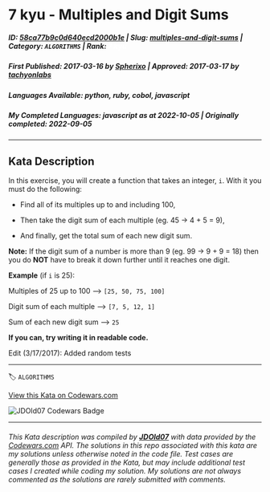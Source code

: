 # 7 kyu - Multiples and Digit Sums

##### **ID**: [58ca77b9c0d640ecd2000b1e](https://www.codewars.com/kata/58ca77b9c0d640ecd2000b1e) | **Slug**: [multiples-and-digit-sums](https://www.codewars.com/kata/58ca77b9c0d640ecd2000b1e) | **Category**: `ALGORITHMS` | **Rank**: <span style="color:white">7 kyu</span>

##### **First Published**: 2017-03-16 ***by*** [Spherixo](https://www.codewars.com/users/Spherixo) | **Approved**: 2017-03-17 ***by*** [tachyonlabs](https://www.codewars.com/users/tachyonlabs)

##### **Languages Available**: python, ruby, cobol, javascript

##### **My Completed Languages**: javascript ***as at*** 2022-10-05 | **Originally completed**: 2022-09-05

---

## Kata Description


In this exercise, you will create a function that takes an integer, ```i```. With it you must do the following:



- Find all of its multiples up to and including 100,



- Then take the digit sum of each multiple (eg. 45 -> 4 + 5 = 9),



- And finally, get the total sum of each new digit sum.



**Note:** If the digit sum of a number is more than 9 (eg. 99 -> 9 + 9 = 18) then you do **NOT** have to break it down further until it reaches one digit.



**Example** (if ```i``` is 25):



Multiples of 25 up to 100 --> ```[25, 50, 75, 100]```



Digit sum of each multiple --> ```[7, 5, 12, 1]```



Sum of each new digit sum --> ```25```



**If you can, try writing it in readable code.**



Edit (3/17/2017): Added random tests

---


🏷 `ALGORITHMS`


[View this Kata on Codewars.com](https://www.codewars.com/kata/58ca77b9c0d640ecd2000b1e)

![](https://www.codewars.com/users/jdold07/badges/large "JDOld07 Codewars Badge")

---

###### *This Kata description was compiled by [**JDOld07**](https://tpstech.dev) with data provided by the [Codewars.com](https://www.codewars.com) API.  The solutions in this repo associated with this kata are my solutions unless otherwise noted in the code file.  Test cases are generally those as provided in the Kata, but may include additional test cases I created while coding my solution.  My solutions are not always commented as the solutions are rarely submitted with comments.*
